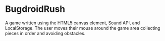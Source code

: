 BugdroidRush
============

A game written using the HTML5 canvas element, Sound API, and LocalStorage. The user moves their mouse around the game area collecting pieces in order and avoiding obstacles.